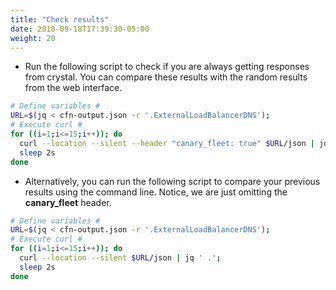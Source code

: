 ```yaml
---
title: "Check results"
date: 2018-09-18T17:39:30-05:00
weight: 20
---
```


* Run the following script to check if you are always getting responses from crystal. You can compare these results with the random results from the web interface.

```bash
# Define variables #
URL=$(jq < cfn-output.json -r '.ExternalLoadBalancerDNS');
# Execute curl #
for ((i=1;i<=15;i++)); do
  curl --location --silent --header "canary_fleet: true" $URL/json | jq ' .';
  sleep 2s
done
```

* Alternatively, you can run the following script to compare your previous results using the command line. Notice, we are just omitting the **canary_fleet** header.

```bash
# Define variables #
URL=$(jq < cfn-output.json -r '.ExternalLoadBalancerDNS');
# Execute curl #
for ((i=1;i<=15;i++)); do
  curl --location --silent $URL/json | jq ' .';
  sleep 2s
done
```
